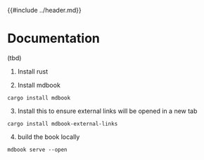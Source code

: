 {{#include ../header.md}}

# Documentation
(tbd)

1) Install rust

2) Install mdbook
```
cargo install mdbook
```

3) Install this to ensure external links will be opened in a new tab
```
cargo install mdbook-external-links
```

4) build the book locally
```
mdbook serve --open
```